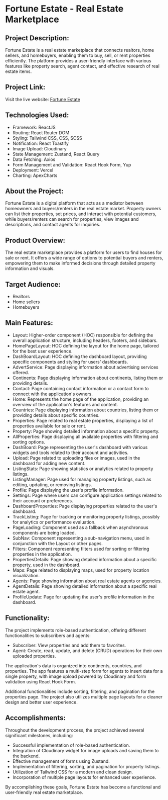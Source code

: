 # Fortune Estate - Real Estate Marketplace

## Project Description:

Fortune Estate is a real estate marketplace that connects realtors, home sellers, and homebuyers, enabling them to buy, sell, or rent properties efficiently. The platform provides a user-friendly interface with various features like property search, agent contact, and effective research of real estate items.

## Project Link:

Visit the live website: [Fortune Estate](https://fortuneestate.netlify.app)

## Technologies Used:

- Framework: ReactJS
- Routing: React Router DOM
- Styling: Tailwind CSS, CSS, SCSS
- Notification: React Toastify
- Image Upload: Cloudinary
- State Management: Zustand, React Query
- Data Fetching: Axios
- Form Management and Validation: React Hook Form, Yup
- Deployment: Vercel
- Charting: ApexCharts

## About the Project:

Fortune Estate is a digital platform that acts as a mediator between homeowners and buyers/renters in the real estate market. Property owners can list their properties, set prices, and interact with potential customers, while buyers/renters can search for properties, view images and descriptions, and contact agents for inquiries.

## Product Overview:

The real estate marketplace provides a platform for users to find houses for sale or rent. It offers a wide range of options to potential buyers and renters, empowering them to make informed decisions through detailed property information and visuals.

## Target Audience:

- Realtors
- Home sellers
- Homebuyers

## Main Features:

- Layout: Higher-order component (HOC) responsible for defining the overall application structure, including headers, footers, and sidebars.
- HomePageLayout: HOC defining the layout for the home page, tailored for the best user experience.
- DashBoardLayout: HOC defining the dashboard layout, providing specific components and styling for users' dashboards.
- AdvertService: Page displaying information about advertising services offered.
- Continents: Page displaying information about continents, listing them or providing details.
- Contact: Page containing contact information or a contact form to connect with the application's owners.
- Home: Represents the home page of the application, providing an overview of the application's features and content.
- Countries: Page displaying information about countries, listing them or providing details about specific countries.
- Properties: Page related to real estate properties, displaying a list of properties available for sale or rent.
- Property: Page showing detailed information about a specific property.
- AllProperties: Page displaying all available properties with filtering and sorting options.
- DashBoard: Page representing the user's dashboard with various widgets and tools related to their account and activities.
- Upload: Page related to uploading files or images, used in the dashboard for adding new content.
- ListingStats: Page showing statistics or analytics related to property listings.
- ListingManager: Page used for managing property listings, such as editing, updating, or removing listings.
- Profile: Page displaying the user's profile information.
- Settings: Page where users can configure application settings related to their account or preferences.
- DashboardProperties: Page displaying properties related to the user's dashboard.
- TrackListing: Page for tracking or monitoring property listings, possibly for analytics or performance evaluation.
- PageLoading: Component used as a fallback when asynchronous components are being loaded.
- SubNav: Component representing a sub-navigation menu, used in conjunction with the Layout or other pages.
- Filters: Component representing filters used for sorting or filtering properties in the application.
- PropertiesDetails: Page showing detailed information about a specific property, used in the dashboard.
- Maps: Page related to displaying maps, used for property location visualization.
- Agents: Page showing information about real estate agents or agencies.
- AgentDetails: Page showing detailed information about a specific real estate agent.
- ProfileUpdate: Page for updating the user's profile information in the dashboard.

## Functionality:

The project implements role-based authentication, offering different functionalities to subscribers and agents:

- Subscriber: View properties and add them to favorites.
- Agent: Create, read, update, and delete (CRUD) operations for their own uploaded properties.

The application's data is organized into continents, countries, and properties. The app features a multi-step form for agents to insert data for a single property, with image upload powered by Cloudinary and form validation using React Hook Form.

Additional functionalities include sorting, filtering, and pagination for the properties page. The project also utilizes multiple page layouts for a cleaner design and better user experience.

## Accomplishments:

Throughout the development process, the project achieved several significant milestones, including:

- Successful implementation of role-based authentication.
- Integration of Cloudinary widget for image uploads and saving them to the backend.
- Effective management of forms using Zustand.
- Implementation of filtering, sorting, and pagination for property listings.
- Utilization of Tailwind CSS for a modern and clean design.
- Incorporation of multiple page layouts for enhanced user experience.

By accomplishing these goals, Fortune Estate has become a functional and user-friendly real estate marketplace.
